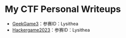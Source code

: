 # My CTF Personal Writeups

- [GeekGame3](https://github.com/RibomBalt/CTF-GG3-HG2023-Personal-Writeup/tree/GG3)：参赛ID：Lysithea
- [Hackergame2023](https://github.com/RibomBalt/CTF-GG3-HG2023-Personal-Writeup/tree/HG2023)：参赛ID：Lysithea
